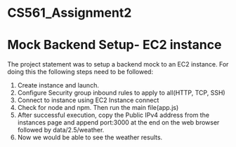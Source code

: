 # CS561_Assignment2

# Mock Backend Setup- EC2 instance

The project statement was to setup a backend mock to an EC2 instance. For doing this the following steps need to be followed:

1. Create instance and launch.
2. Configure Security group inbound rules to apply to all(HTTP, TCP, SSH)
3. Connect to instance using EC2 Instance connect
4. Check for node and npm. Then run the main file(app.js)
5. After successful execution, copy the Public IPv4 address from the instances page and append port:3000 at the end on the web browser followed by data/2.5/weather.
6. Now we would be able to see the weather results.
